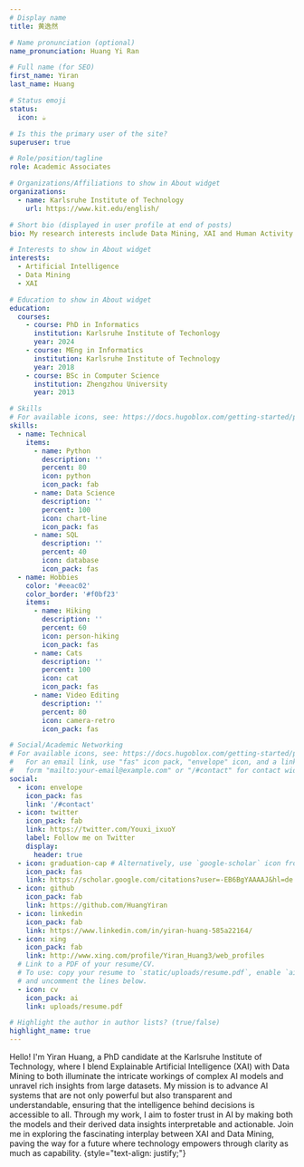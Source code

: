 ```yaml
---
# Display name
title: 黄逸然

# Name pronunciation (optional)
name_pronunciation: Huang Yi Ran

# Full name (for SEO)
first_name: Yiran
last_name: Huang

# Status emoji
status:
  icon: ☕️

# Is this the primary user of the site?
superuser: true

# Role/position/tagline
role: Academic Associates

# Organizations/Affiliations to show in About widget
organizations:
  - name: Karlsruhe Institute of Technology
    url: https://www.kit.edu/english/

# Short bio (displayed in user profile at end of posts)
bio: My research interests include Data Mining, XAI and Human Activity Recognition.

# Interests to show in About widget
interests:
  - Artificial Intelligence
  - Data Mining
  - XAI

# Education to show in About widget
education:
  courses:
    - course: PhD in Informatics
      institution: Karlsruhe Institute of Techonlogy
      year: 2024
    - course: MEng in Informatics
      institution: Karlsruhe Institute of Technology
      year: 2018
    - course: BSc in Computer Science
      institution: Zhengzhou University
      year: 2013

# Skills
# For available icons, see: https://docs.hugoblox.com/getting-started/page-builder/#icons
skills:
  - name: Technical
    items:
      - name: Python
        description: ''
        percent: 80
        icon: python
        icon_pack: fab
      - name: Data Science
        description: ''
        percent: 100
        icon: chart-line
        icon_pack: fas
      - name: SQL
        description: ''
        percent: 40
        icon: database
        icon_pack: fas
  - name: Hobbies
    color: '#eeac02'
    color_border: '#f0bf23'
    items:
      - name: Hiking
        description: ''
        percent: 60
        icon: person-hiking
        icon_pack: fas
      - name: Cats
        description: ''
        percent: 100
        icon: cat
        icon_pack: fas
      - name: Video Editing
        description: ''
        percent: 80
        icon: camera-retro
        icon_pack: fas

# Social/Academic Networking
# For available icons, see: https://docs.hugoblox.com/getting-started/page-builder/#icons
#   For an email link, use "fas" icon pack, "envelope" icon, and a link in the
#   form "mailto:your-email@example.com" or "/#contact" for contact widget.
social:
  - icon: envelope
    icon_pack: fas
    link: '/#contact'
  - icon: twitter
    icon_pack: fab
    link: https://twitter.com/Youxi_ixuoY
    label: Follow me on Twitter
    display:
      header: true
  - icon: graduation-cap # Alternatively, use `google-scholar` icon from `ai` icon pack
    icon_pack: fas
    link: https://scholar.google.com/citations?user=-EB6BgYAAAAJ&hl=de
  - icon: github
    icon_pack: fab
    link: https://github.com/HuangYiran
  - icon: linkedin
    icon_pack: fab
    link: https://www.linkedin.com/in/yiran-huang-585a22164/
  - icon: xing
    icon_pack: fab
    link: http://www.xing.com/profile/Yiran_Huang3/web_profiles
  # Link to a PDF of your resume/CV.
  # To use: copy your resume to `static/uploads/resume.pdf`, enable `ai` icons in `params.yaml`,
  # and uncomment the lines below.
  - icon: cv
    icon_pack: ai
    link: uploads/resume.pdf

# Highlight the author in author lists? (true/false)
highlight_name: true
---
```


Hello! I'm Yiran Huang, a PhD candidate at the Karlsruhe Institute of Technology, where I blend Explainable Artificial Intelligence (XAI) with Data Mining to both illuminate the intricate workings of complex AI models and unravel rich insights from large datasets. My mission is to advance AI systems that are not only powerful but also transparent and understandable, ensuring that the intelligence behind decisions is accessible to all. Through my work, I aim to foster trust in AI by making both the models and their derived data insights interpretable and actionable. Join me in exploring the fascinating interplay between XAI and Data Mining, paving the way for a future where technology empowers through clarity as much as capability.
{style="text-align: justify;"}
